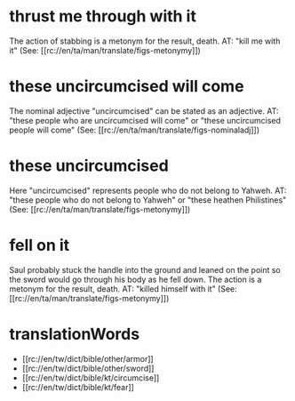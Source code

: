 # thrust me through with it

The action of stabbing is a metonym for the result, death. AT: "kill me with it" (See: [[rc://en/ta/man/translate/figs-metonymy]])

# these uncircumcised will come

The nominal adjective "uncircumcised" can be stated as an adjective. AT: "these people who are uncircumcised will come" or "these uncircumcised people will come" (See: [[rc://en/ta/man/translate/figs-nominaladj]])

# these uncircumcised

Here "uncircumcised" represents people who do not belong to Yahweh. AT: "these people who do not belong to Yahweh" or "these heathen Philistines" (See: [[rc://en/ta/man/translate/figs-metonymy]])

# fell on it

Saul probably stuck the handle into the ground and leaned on the point so the sword would go through his body as he fell down. The action is a metonym for the result, death. AT: "killed himself with it" (See: [[rc://en/ta/man/translate/figs-metonymy]])

# translationWords

* [[rc://en/tw/dict/bible/other/armor]]
* [[rc://en/tw/dict/bible/other/sword]]
* [[rc://en/tw/dict/bible/kt/circumcise]]
* [[rc://en/tw/dict/bible/kt/fear]]